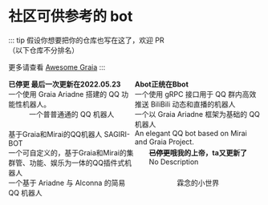 # 社区可供参考的 bot

::: tip
假设你想要把你的仓库也写在这了，欢迎 PR  
（以下仓库不分排名）

更多请查看 [Awesome Graia](https://github.com/GraiaCommunity/Docs/issues/30)
:::

<div class="bot-repo">
  <GitRepo user="djkcyl" repo="ABot-Graia" archived><b>已停更 最后一次更新在2022.05.23</b><br />一个使用 Graia Ariadne 搭建的 QQ 功能性机器人。</GitRepo>
  <GitRepo user="djkcyl" repo="BBot-Graia"><b>Abot正统在Bbot</b><br />一个使用 gRPC 接口用于 QQ 群内高效推送 BiliBili 动态和直播的机器人</GitRepo>
  <GitRepo user="I-love-study" repo="A_Simple_QQ_Bot">一个普普通通的 QQ 机器人</GitRepo>
  <GitRepo user="Redlnn" repo="redbot">一个以 Graia Ariadne 框架为基础的 QQ 机器人</GitRepo>
  <GitRepo user="SAGIRI-kawaii" repo="sagiri-bot">基于Graia和Mirai的QQ机器人 SAGIRI-BOT</GitRepo>
  <GitRepo user="BlueGlassBlock" repo="Xenon">An elegant QQ bot based on Mirai and Graia Project.</GitRepo>
  <GitRepo user="MadokaProject" repo="Madoka">一个可自定义的，基于Graia和Mirai的集群管、功能、娱乐为一体的QQ插件式机器人</GitRepo>
  <GitRepo user="zzzzz167" repo="Yuki" archived><b><s>已停更</s>哦我的上帝，ta又更新了</b><br />No Description</GitRepo>
  <GitRepo user="RF-Tar-Railt" repo="RaianBot">一个基于 Ariadne 与 Alconna 的简易 QQ 机器人</GitRepo>
  <GitRepo user="AwordaProject" repo="Aworda-LBot">霖念的小世界</GitRepo>
</div>

<style scope>
.bot-repo {
  display: grid;
  grid-template-columns: 50% 50%;
  justify-items: center;
}

@media (max-width: 800px) {
  .bot-repo {
    grid-template-columns: 100%;
  }
}
</style>
